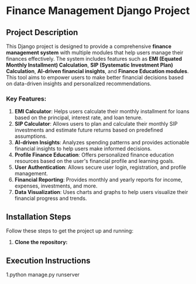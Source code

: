 # Finance Management Django Project

## Project Description

This Django project is designed to provide a comprehensive **finance management system** with multiple modules that help users manage their finances effectively. The system includes features such as **EMI (Equated Monthly Installment) Calculation**, **SIP (Systematic Investment Plan) Calculation**, **AI-driven financial insights**, and **Finance Education modules**. This tool aims to empower users to make better financial decisions based on data-driven insights and personalized recommendations.

### Key Features:
1. **EMI Calculator**: Helps users calculate their monthly installment for loans based on the principal, interest rate, and loan tenure.
2. **SIP Calculator**: Allows users to plan and calculate their monthly SIP investments and estimate future returns based on predefined assumptions.
3. **AI-driven Insights**: Analyzes spending patterns and provides actionable financial insights to help users make informed decisions.
4. **Profile Finance Education**: Offers personalized finance education resources based on the user's financial profile and learning goals.
5. **User Authentication**: Allows secure user login, registration, and profile management.
6. **Financial Reporting**: Provides monthly and yearly reports for income, expenses, investments, and more.
7. **Data Visualization**: Uses charts and graphs to help users visualize their financial progress and trends.

## Installation Steps

Follow these steps to get the project up and running:

1. **Clone the repository:**

## Execution Instructions

1.python manage.py runserver
